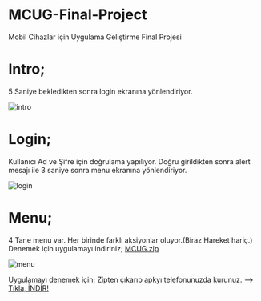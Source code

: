 # MCUG-Final-Project
Mobil Cihazlar için Uygulama Geliştirme Final Projesi

# Intro;
5 Saniye bekledikten sonra login ekranına yönlendiriyor.

![intro](https://user-images.githubusercontent.com/76450122/173610647-cc130e49-6715-4680-ae30-8c7333bb953c.jpg)

# Login;
Kullanıcı Ad ve Şifre için doğrulama yapılıyor. Doğru girildikten sonra alert mesajı ile 3 saniye sonra menu ekranına yönlendiriyor.

![login](https://user-images.githubusercontent.com/76450122/173611018-7fc44a39-4313-41e5-8e55-bfde4e212cec.jpg)

# Menu;
4 Tane menu var. Her birinde farklı aksiyonlar oluyor.(Biraz Hareket hariç.) Denemek için uygulamayı indiriniz; [MCUG.zip](https://github.com/enqinsel/MCUG-Final-Project/files/8900991/MCUG.zip)

![menu](https://user-images.githubusercontent.com/76450122/173611720-69d0ef86-054f-4c50-ab75-34acd2358e9e.jpg)

Uygulamayı denemek için; Zipten çıkarıp apkyı telefonunuzda kurunuz. --> [Tıkla, İNDİR!](https://github.com/enqinsel/MCUG-Final-Project/files/8901010/MCUG.zip)
